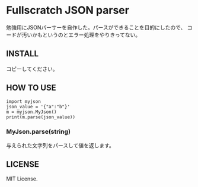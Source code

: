 # Fullscratch JSON parser

勉強用にJSONパーサーを自作した。パースができることを目的にしたので、
コードが汚いかもというのとエラー処理をやりきってない。

## INSTALL

コピーしてください。

## HOW TO USE

    import myjson
    json_value = '{"a":"b"}'
    m = myjson.MyJson()
    print(m.parse(json_value))

### MyJson.parse(string)

与えられた文字列をパースして値を返します。

## LICENSE

MIT License.


